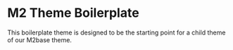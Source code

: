 # M2 Theme Boilerplate

This boilerplate theme is designed to be the starting point for a child theme of our M2base theme.

